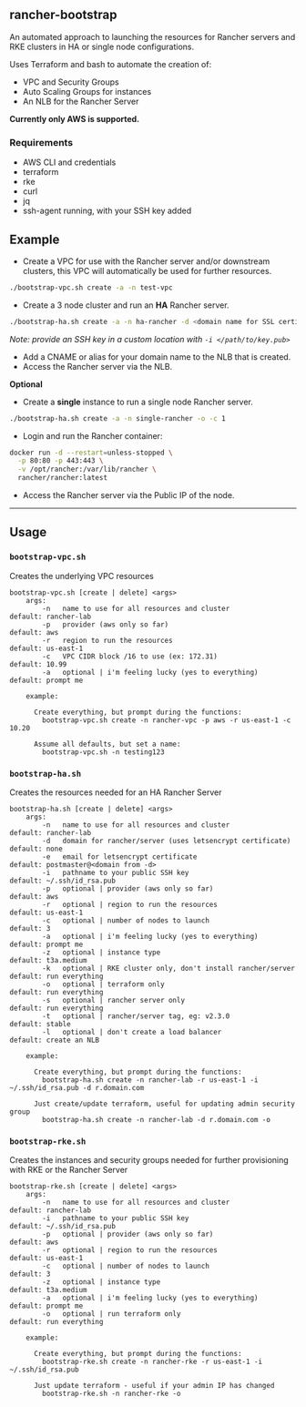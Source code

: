 ## rancher-bootstrap

An automated approach to launching the resources for Rancher servers and RKE clusters in HA or single node configurations. 

Uses Terraform and bash to automate the creation of:

 - VPC and Security Groups
 - Auto Scaling Groups for instances
 - An NLB for the Rancher Server

**Currently only AWS is supported.**

### Requirements

 - AWS CLI and credentials
 - terraform
 - rke
 - curl
 - jq
 - ssh-agent running, with your SSH key added

## Example

- Create a VPC for use with the Rancher server and/or downstream clusters, this VPC will automatically be used for further resources.

```bash
./bootstrap-vpc.sh create -a -n test-vpc
```

- Create a 3 node cluster and run an **HA** Rancher server.

```bash
./bootstrap-ha.sh create -a -n ha-rancher -d <domain name for SSL certificate>
```
*Note: provide an SSH key in a custom location with `-i </path/to/key.pub>`*

  - Add a CNAME or alias for your domain name to the NLB that is created.
  - Access the Rancher server via the NLB.

**Optional** 

- Create a **single** instance to run a single node Rancher server.

```bash
./bootstrap-ha.sh create -a -n single-rancher -o -c 1
```

  - Login and run the Rancher container:

```bash
docker run -d --restart=unless-stopped \
  -p 80:80 -p 443:443 \
  -v /opt/rancher:/var/lib/rancher \
  rancher/rancher:latest
```

  - Access the Rancher server via the Public IP of the node.

---

## Usage

### `bootstrap-vpc.sh`

Creates the underlying VPC resources

```
bootstrap-vpc.sh [create | delete] <args>
    args:
        -n   name to use for all resources and cluster          default: rancher-lab
        -p   provider (aws only so far)                         default: aws
        -r   region to run the resources                        default: us-east-1
        -c   VPC CIDR block /16 to use (ex: 172.31)             default: 10.99
        -a   optional | i'm feeling lucky (yes to everything)   default: prompt me

    example:

      Create everything, but prompt during the functions:
        bootstrap-vpc.sh create -n rancher-vpc -p aws -r us-east-1 -c 10.20

      Assume all defaults, but set a name:
        bootstrap-vpc.sh -n testing123
```

### `bootstrap-ha.sh`

Creates the resources needed for an HA Rancher Server

```
bootstrap-ha.sh [create | delete] <args>
    args:
        -n   name to use for all resources and cluster                      default: rancher-lab
        -d   domain for rancher/server (uses letsencrypt certificate)       default: none
        -e   email for letsencrypt certificate                              default: postmaster@<domain from -d>
        -i   pathname to your public SSH key                                default: ~/.ssh/id_rsa.pub
        -p   optional | provider (aws only so far)                          default: aws
        -r   optional | region to run the resources                         default: us-east-1
        -c   optional | number of nodes to launch                           default: 3
        -a   optional | i'm feeling lucky (yes to everything)               default: prompt me
        -z   optional | instance type                                       default: t3a.medium
        -k   optional | RKE cluster only, don't install rancher/server      default: run everything
        -o   optional | terraform only                                      default: run everything
        -s   optional | rancher server only                                 default: run everything
        -t   optional | rancher/server tag, eg: v2.3.0                      default: stable
        -l   optional | don't create a load balancer                        default: create an NLB

    example:

      Create everything, but prompt during the functions:
        bootstrap-ha.sh create -n rancher-lab -r us-east-1 -i ~/.ssh/id_rsa.pub -d r.domain.com

      Just create/update terraform, useful for updating admin security group
        bootstrap-ha.sh create -n rancher-lab -d r.domain.com -o
```

### `bootstrap-rke.sh`

Creates the instances and security groups needed for further provisioning with RKE or the Rancher Server

```
bootstrap-rke.sh [create | delete] <args>
    args:
        -n   name to use for all resources and cluster            default: rancher-lab
        -i   pathname to your public SSH key                      default: ~/.ssh/id_rsa.pub
        -p   optional | provider (aws only so far)                default: aws
        -r   optional | region to run the resources               default: us-east-1
        -c   optional | number of nodes to launch                 default: 3
        -z   optional | instance type                             default: t3a.medium
        -a   optional | i'm feeling lucky (yes to everything)     default: prompt me
        -o   optional | run terraform only                        default: run everything

    example:

      Create everything, but prompt during the functions:
        bootstrap-rke.sh create -n rancher-rke -r us-east-1 -i ~/.ssh/id_rsa.pub

      Just update terraform - useful if your admin IP has changed
        bootstrap-rke.sh -n rancher-rke -o
```